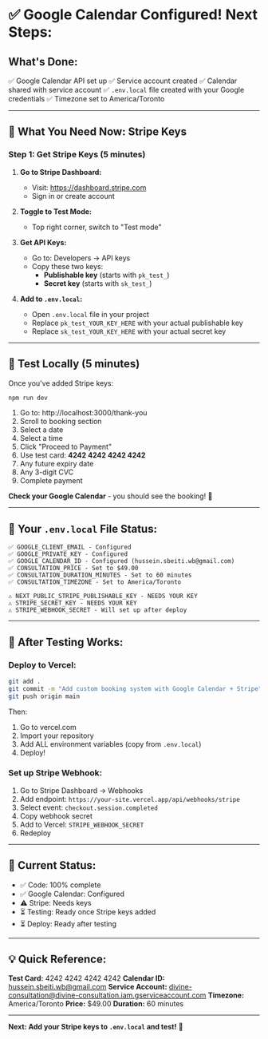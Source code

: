 # ✅ Google Calendar Configured! Next Steps:

## What's Done:

✅ Google Calendar API set up
✅ Service account created
✅ Calendar shared with service account
✅ `.env.local` file created with your Google credentials
✅ Timezone set to America/Toronto

---

## 🔑 What You Need Now: Stripe Keys

### Step 1: Get Stripe Keys (5 minutes)

1. **Go to Stripe Dashboard:**
   - Visit: https://dashboard.stripe.com
   - Sign in or create account

2. **Toggle to Test Mode:**
   - Top right corner, switch to "Test mode"

3. **Get API Keys:**
   - Go to: Developers → API keys
   - Copy these two keys:
     - **Publishable key** (starts with `pk_test_`)
     - **Secret key** (starts with `sk_test_`)

4. **Add to `.env.local`:**
   - Open `.env.local` file in your project
   - Replace `pk_test_YOUR_KEY_HERE` with your actual publishable key
   - Replace `sk_test_YOUR_KEY_HERE` with your actual secret key

---

## 🧪 Test Locally (5 minutes)

Once you've added Stripe keys:

```bash
npm run dev
```

1. Go to: http://localhost:3000/thank-you
2. Scroll to booking section
3. Select a date
4. Select a time
5. Click "Proceed to Payment"
6. Use test card: **4242 4242 4242 4242**
7. Any future expiry date
8. Any 3-digit CVC
9. Complete payment

**Check your Google Calendar** - you should see the booking! 🎉

---

## 📝 Your `.env.local` File Status:

```
✅ GOOGLE_CLIENT_EMAIL - Configured
✅ GOOGLE_PRIVATE_KEY - Configured  
✅ GOOGLE_CALENDAR_ID - Configured (hussein.sbeiti.wb@gmail.com)
✅ CONSULTATION_PRICE - Set to $49.00
✅ CONSULTATION_DURATION_MINUTES - Set to 60 minutes
✅ CONSULTATION_TIMEZONE - Set to America/Toronto

⚠️ NEXT_PUBLIC_STRIPE_PUBLISHABLE_KEY - NEEDS YOUR KEY
⚠️ STRIPE_SECRET_KEY - NEEDS YOUR KEY
⚠️ STRIPE_WEBHOOK_SECRET - Will set up after deploy
```

---

## 🚀 After Testing Works:

### Deploy to Vercel:

```bash
git add .
git commit -m "Add custom booking system with Google Calendar + Stripe"
git push origin main
```

Then:
1. Go to vercel.com
2. Import your repository
3. Add ALL environment variables (copy from `.env.local`)
4. Deploy!

### Set up Stripe Webhook:
1. Go to Stripe Dashboard → Webhooks
2. Add endpoint: `https://your-site.vercel.app/api/webhooks/stripe`
3. Select event: `checkout.session.completed`
4. Copy webhook secret
5. Add to Vercel: `STRIPE_WEBHOOK_SECRET`
6. Redeploy

---

## 🎯 Current Status:

- ✅ Code: 100% complete
- ✅ Google Calendar: Configured
- ⚠️ Stripe: Needs keys
- ⏳ Testing: Ready once Stripe keys added
- ⏳ Deploy: Ready after testing

---

## 💡 Quick Reference:

**Test Card:** 4242 4242 4242 4242
**Calendar ID:** hussein.sbeiti.wb@gmail.com
**Service Account:** divine-consultation@divine-consultation.iam.gserviceaccount.com
**Timezone:** America/Toronto
**Price:** $49.00
**Duration:** 60 minutes

---

**Next: Add your Stripe keys to `.env.local` and test!** 🚀

